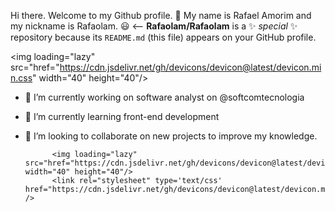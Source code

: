 
 Hi there. Welcome to my Github profile. 👋
 My name is Rafael Amorim and my nickname is Rafaolam. 😃
<--
**Rafaolam/Rafaolam** is a ✨ _special_ ✨ repository because its `README.md` (this file) appears on your GitHub profile.

<img loading="lazy" src="href="https://cdn.jsdelivr.net/gh/devicons/devicon@latest/devicon.min.css" width="40" height="40"/>



- 🔭 I’m currently working on software analyst on @softcomtecnologia 
- 🌱 I’m currently learning front-end development
- 👯 I’m looking to collaborate on new projects to improve my knowledge.


            <img loading="lazy" src="href="https://cdn.jsdelivr.net/gh/devicons/devicon@latest/devicon.min.css" width="40" height="40"/>
            <link rel="stylesheet" type='text/css' href="https://cdn.jsdelivr.net/gh/devicons/devicon@latest/devicon.min.css" />
          
